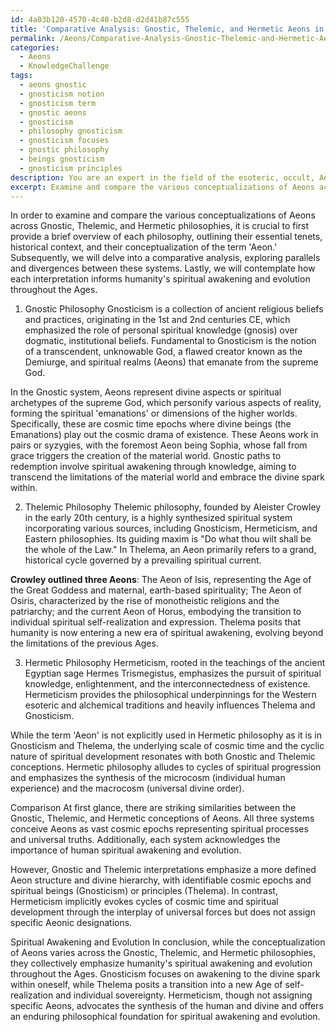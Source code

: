 ```yaml
---
id: 4a03b120-4570-4c40-b2d8-d2d41b87c555
title: 'Comparative Analysis: Gnostic, Thelemic, and Hermetic Aeons in Spiritual Evolution'
permalink: /Aeons/Comparative-Analysis-Gnostic-Thelemic-and-Hermetic-Aeons-in-Spiritual-Evolution/
categories:
  - Aeons
  - KnowledgeChallenge
tags:
  - aeons gnostic
  - gnosticism notion
  - gnosticism term
  - gnostic aeons
  - gnosticism
  - philosophy gnosticism
  - gnosticism focuses
  - gnostic philosophy
  - beings gnosticism
  - gnosticism principles
description: You are an expert in the field of the esoteric, occult, Aeons and Education. You are a writer of tests, challenges, books and deep knowledge on Aeons for initiates and students to gain deep insights and understanding from. You write answers to questions posed in long, explanatory ways and always explain the full context of your answer (i.e., related concepts, formulas, examples, or history), as well as the step-by-step thinking process you take to answer the challenges. Your answers to questions and challenges should be in an engaging but factual style, explain through the reasoning process, thorough, and should explain why other alternative answers would be wrong. Summarize the key themes, ideas, and conclusions at the end.
excerpt: Examine and compare the various conceptualizations of Aeons across Gnostic, Thelemic, and Hermetic philosophies, then contemplate how each interpretation informs humanity's spiritual awakening and evolution throughout the Ages.
---
```

In order to examine and compare the various conceptualizations of Aeons across Gnostic, Thelemic, and Hermetic philosophies, it is crucial to first provide a brief overview of each philosophy, outlining their essential tenets, historical context, and their conceptualization of the term 'Aeon.' Subsequently, we will delve into a comparative analysis, exploring parallels and divergences between these systems. Lastly, we will contemplate how each interpretation informs humanity's spiritual awakening and evolution throughout the Ages.

1. Gnostic Philosophy
Gnosticism is a collection of ancient religious beliefs and practices, originating in the 1st and 2nd centuries CE, which emphasized the role of personal spiritual knowledge (gnosis) over dogmatic, institutional beliefs. Fundamental to Gnosticism is the notion of a transcendent, unknowable God, a flawed creator known as the Demiurge, and spiritual realms (Aeons) that emanate from the supreme God.

In the Gnostic system, Aeons represent divine aspects or spiritual archetypes of the supreme God, which personify various aspects of reality, forming the spiritual 'emanations' or dimensions of the higher worlds. Specifically, these are cosmic time epochs where divine beings (the Emanations) play out the cosmic drama of existence. These Aeons work in pairs or syzygies, with the foremost Aeon being Sophia, whose fall from grace triggers the creation of the material world. Gnostic paths to redemption involve spiritual awakening through knowledge, aiming to transcend the limitations of the material world and embrace the divine spark within.

2. Thelemic Philosophy
Thelemic philosophy, founded by Aleister Crowley in the early 20th century, is a highly synthesized spiritual system incorporating various sources, including Gnosticism, Hermeticism, and Eastern philosophies. Its guiding maxim is "Do what thou wilt shall be the whole of the Law." In Thelema, an Aeon primarily refers to a grand, historical cycle governed by a prevailing spiritual current.

**Crowley outlined three Aeons**: The Aeon of Isis, representing the Age of the Great Goddess and maternal, earth-based spirituality; The Aeon of Osiris, characterized by the rise of monotheistic religions and the patriarchy; and the current Aeon of Horus, embodying the transition to individual spiritual self-realization and expression. Thelema posits that humanity is now entering a new era of spiritual awakening, evolving beyond the limitations of the previous Ages.

3. Hermetic Philosophy
Hermeticism, rooted in the teachings of the ancient Egyptian sage Hermes Trismegistus, emphasizes the pursuit of spiritual knowledge, enlightenment, and the interconnectedness of existence. Hermeticism provides the philosophical underpinnings for the Western esoteric and alchemical traditions and heavily influences Thelema and Gnosticism.

While the term 'Aeon' is not explicitly used in Hermetic philosophy as it is in Gnosticism and Thelema, the underlying scale of cosmic time and the cyclic nature of spiritual development resonates with both Gnostic and Thelemic conceptions. Hermetic philosophy alludes to cycles of spiritual progression and emphasizes the synthesis of the microcosm (individual human experience) and the macrocosm (universal divine order).

Comparison
At first glance, there are striking similarities between the Gnostic, Thelemic, and Hermetic conceptions of Aeons. All three systems conceive Aeons as vast cosmic epochs representing spiritual processes and universal truths. Additionally, each system acknowledges the importance of human spiritual awakening and evolution.

However, Gnostic and Thelemic interpretations emphasize a more defined Aeon structure and divine hierarchy, with identifiable cosmic epochs and spiritual beings (Gnosticism) or principles (Thelema). In contrast, Hermeticism implicitly evokes cycles of cosmic time and spiritual development through the interplay of universal forces but does not assign specific Aeonic designations.

Spiritual Awakening and Evolution
In conclusion, while the conceptualization of Aeons varies across the Gnostic, Thelemic, and Hermetic philosophies, they collectively emphasize humanity's spiritual awakening and evolution throughout the Ages. Gnosticism focuses on awakening to the divine spark within oneself, while Thelema posits a transition into a new Age of self-realization and individual sovereignty. Hermeticism, though not assigning specific Aeons, advocates the synthesis of the human and divine and offers an enduring philosophical foundation for spiritual awakening and evolution.
